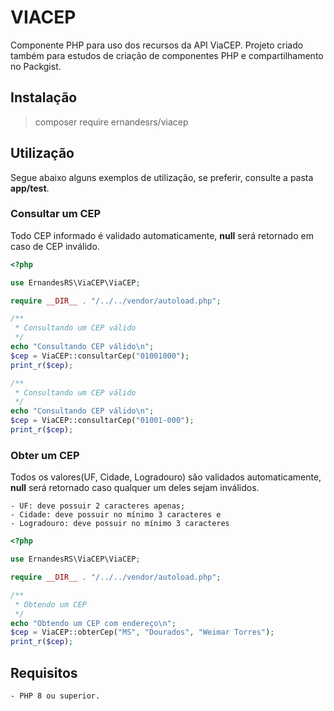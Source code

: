 # VIACEP
Componente PHP para uso dos recursos da API ViaCEP. Projeto criado também para estudos de criação de componentes PHP e compartilhamento no Packgist.

## Instalação
> composer require ernandesrs/viacep

## Utilização
Segue abaixo alguns exemplos de utilização, se preferir, consulte a pasta **app/test**.

### Consultar um CEP
Todo CEP informado é validado automaticamente, **null** será retornado em caso de CEP inválido.

```php
<?php

use ErnandesRS\ViaCEP\ViaCEP;

require __DIR__ . "/../../vendor/autoload.php";

/**
 * Consultando um CEP válido
 */
echo "Consultando CEP válido\n";
$cep = ViaCEP::consultarCep("01001000");
print_r($cep);

/**
 * Consultando um CEP válido
 */
echo "Consultando CEP válido\n";
$cep = ViaCEP::consultarCep("01001-000");
print_r($cep);
```

### Obter um CEP
Todos os valores(UF, Cidade, Logradouro) são validados automaticamente, **null** será retornado caso qualquer um deles sejam inválidos.

    - UF: deve possuir 2 caracteres apenas;
    - Cidade: deve possuir no mínimo 3 caracteres e
    - Logradouro: deve possuir no mínimo 3 caracteres

```php
<?php

use ErnandesRS\ViaCEP\ViaCEP;

require __DIR__ . "/../../vendor/autoload.php";

/**
 * Obtendo um CEP
 */
echo "Obtendo um CEP com endereço\n";
$cep = ViaCEP::obterCep("MS", "Dourados", "Weimar Torres");
print_r($cep);

```

## Requisitos
    - PHP 8 ou superior.